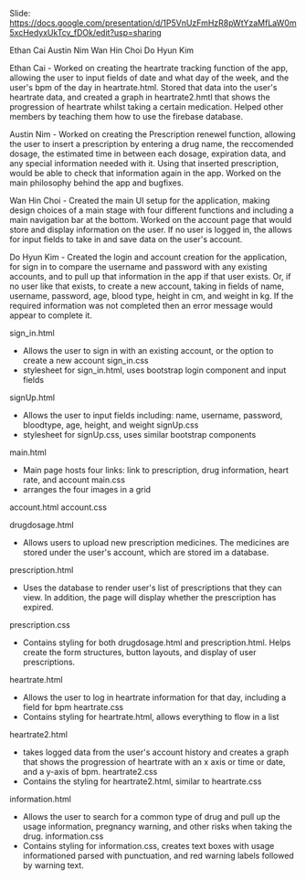 Slide:
https://docs.google.com/presentation/d/1P5VnUzFmHzR8pWtYzaMfLaW0m5xcHedyxUkTcv_fDOk/edit?usp=sharing

Ethan Cai
Austin Nim
Wan Hin Choi
Do Hyun Kim

Ethan Cai -
Worked on creating the heartrate tracking function of the app, allowing the user to input fields of date and what day of the week, 
and the user's bpm of the day in heartrate.html. Stored that data into the user's heartrate data, and created a graph in heartrate2.hmtl
that shows the progression of heartrate whilst taking a certain medication. Helped other members by teaching them how to use the firebase 
database.

Austin Nim - 
Worked on creating the Prescription renewel function, allowing the user to insert a prescription
by entering a drug name, the reccomended dosage, the estimated time in between each dosage, expiration data,
and any special information needed with it. Using that inserted prescription, would be able to check that 
information again in the app. Worked on the main philosophy behind the app and bugfixes.

Wan Hin Choi - 
Created the main UI setup for the application, making design choices of a main stage with four different 
functions and including a main navigation bar at the bottom. Worked on the account page that would store 
and display information on the user. If no user is logged in, the allows for input fields to take in and save data on the user's account.

Do Hyun Kim - 
Created the login and account creation for the application, for sign in to compare the username and password
with any existing accounts, and to pull up that information in the app if that user exists. Or, if no user
like that exists, to create a new account, taking in fields of name, username, password, age, blood type, 
height in cm, and weight in kg. If the required information was not completed then an error message would
appear to complete it.


sign_in.html
- Allows the user to sign in with an existing account, or the option to create a new account
sign_in.css
- stylesheet for sign_in.html, uses bootstrap login component and input fields

signUp.html
- Allows the user to input fields including: name, username, password, bloodtype, age, height, and weight
signUp.css
- stylesheet for signUp.css, uses similar bootstrap components

main.html
- Main page hosts four links: link to prescription, drug information, heart rate, and account
main.css
- arranges the four images in a grid 

account.html
account.css

drugdosage.html
- Allows users to upload new prescription medicines. The medicines are stored under the user's account, which are stored im a database. 

prescription.html
- Uses the database to render user's list of prescriptions that they can view. In addition, the page will display whether the prescription has expired. 

prescription.css
- Contains styling for both drugdosage.html and prescription.html. Helps create the form structures, button layouts, and display of user prescriptions. 

heartrate.html
 - Allows the user to log in heartrate information for that day, including a field for bpm 
heartrate.css
 - Contains styling for heartrate.html, allows everything to flow in a list 
 
heartrate2.html
 - takes logged data from the user's account history and creates a graph that shows the progression of heartrate with an x axis or time or date, and a y-axis of bpm.
heartrate2.css
 - Contains the styling for heartrate2.html, similar to heartrate.css

information.html
 - Allows the user to search for a common type of drug and pull up the usage information, pregnancy warning, and other risks when taking the drug.
information.css
 - Contains styling for information.css, creates text boxes with usage informationed parsed with punctuation, and red warning labels followed by warning text.



